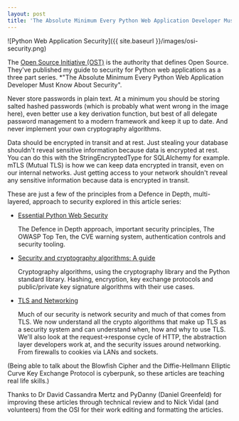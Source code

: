 ```yaml
---
layout: post
title: 'The Absolute Minimum Every Python Web Application Developer Must Know About Security'
---
```


![Python Web Application Security]({{ site.baseurl }}/images/osi-security.png)

The [Open Source Initiative (OST)](https://opensource.net/) is the authority that defines Open Source. They've published my guide to security for Python web applications as a three part series. *"The Absolute Minimum Every Python Web Application Developer Must Know About Security".

Never store passwords in plain text. At a minimum you should be storing salted hashed passwords (which is probably what went wrong in the image here), even better use a key derivation function, but best of all delegate password management to a modern framework and keep it up to date. And never implement your own cryptography algorithms.

Data should be encrypted in transit and at rest. Just stealing your database shouldn't reveal sensitive information because data is encrypted at rest. You can do this with the StringEncryptedType for SQLAlchemy for example. mTLS (Mutual TLS) is how we can keep data encrypted in transit, even on our internal networks. Just getting access to your network shouldn't reveal any sensitive information because data is encrypted in transit.

These are just a few of the principles from a Defence in Depth, multi-layered, approach to security explored in this article series:

* [Essential Python Web Security](https://opensource.net/essential-python-web-security/ )

  The Defence in Depth approach, important security principles, The OWASP Top Ten, the CVE warning system, authentication controls and security tooling.

* [Security and cryptography algorithms: A guide](https://opensource.net/security-cryptography-algorithms-python/)

  Cryptography algorithms, using the cryptography library and the Python standard library. Hashing, encryption, key exchange protocols and public/private key signature algorithms with their use cases.

* [TLS and Networking](https://opensource.net/tls-and-networking/)

  Much of our security is network security and much of that comes from TLS. We now understand all the crypto algorithms that make up TLS as a security system and can understand when, how and why to use TLS. We'll also look at the request->response cycle of HTTP, the abstraction layer developers work at, and the security issues around networking. From firewalls to cookies via LANs and sockets.

(Being able to talk about the Blowfish Cipher and the Diffie-Hellmann Elliptic Curve Key Exchange Protocol is cyberpunk, so these articles are teaching real life skills.)

Thanks to Dr David Cassandra Mertz and PyDanny (Daniel Greenfeld) for improving these articles through technical review and to Nick Vidal (and volunteers) from the OSI for their work editing and formatting the articles.
